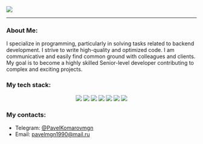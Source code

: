 <img src="https://capsule-render.vercel.app/api?type=waving&height=150&color=87cefa&text=Hi%20there! 𝙸'𝚖 Pavel&fontAlign=60&animation=fadeIn&reversal=false&fontColor=595959&fontSize=40&descAlignY=50&section=header&fontAlignY=38" />

---
### About Me:
I specialize in programming, particularly in solving tasks related to backend development. I strive to write high-quality and optimized code. I am communicative and easily find common ground with colleagues and clients. My goal is to become a highly skilled Senior-level developer contributing to complex and exciting projects.

### My tech stack:
<p align="center">
  <img src="https://img.shields.io/badge/Go-00ADD8?style=for-the-badge&logo=go&logoColor=white"/>
  <img src="https://img.shields.io/badge/Git-F05032?style=for-the-badge&logo=git&logoColor=white"/>
  <img src="https://img.shields.io/badge/Sqlite-003B57?style=for-the-badge&logo=sqlite&logoColor=white"/>
  <img src="https://img.shields.io/badge/Linux-FCC624?style=for-the-badge&logo=linux&logoColor=white"/>
  <img src="https://img.shields.io/badge/Docker-2496ED?style=for-the-badge&logo=docker&logoColor=white"/>
  <img src="https://img.shields.io/badge/PostgreSQL-181717?style=for-the-badge&logo=github&logoColor=white"/>
  <img src="https://img.shields.io/badge/REST%20API-%23266999.svg?style=for-the-badge"/>
</p>

### My contacts:
  - Telegram: [@PavelKomarovmgn](https://t.me/PavelKomarovmgn)
  - Email: pavelmgn1990@mail.ru